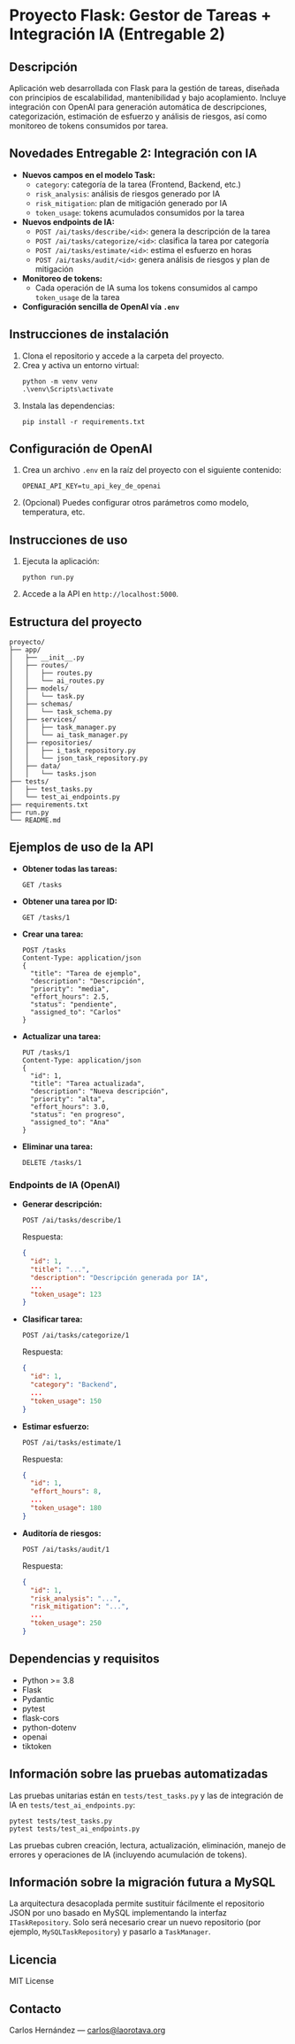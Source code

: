 # Proyecto Flask: Gestor de Tareas + Integración IA (Entregable 2)

## Descripción
Aplicación web desarrollada con Flask para la gestión de tareas, diseñada con principios de escalabilidad, mantenibilidad y bajo acoplamiento. Incluye integración con OpenAI para generación automática de descripciones, categorización, estimación de esfuerzo y análisis de riesgos, así como monitoreo de tokens consumidos por tarea.

## Novedades Entregable 2: Integración con IA
- **Nuevos campos en el modelo Task:**
  - `category`: categoría de la tarea (Frontend, Backend, etc.)
  - `risk_analysis`: análisis de riesgos generado por IA
  - `risk_mitigation`: plan de mitigación generado por IA
  - `token_usage`: tokens acumulados consumidos por la tarea
- **Nuevos endpoints de IA:**
  - `POST /ai/tasks/describe/<id>`: genera la descripción de la tarea
  - `POST /ai/tasks/categorize/<id>`: clasifica la tarea por categoría
  - `POST /ai/tasks/estimate/<id>`: estima el esfuerzo en horas
  - `POST /ai/tasks/audit/<id>`: genera análisis de riesgos y plan de mitigación
- **Monitoreo de tokens:**
  - Cada operación de IA suma los tokens consumidos al campo `token_usage` de la tarea
- **Configuración sencilla de OpenAI vía `.env`**

## Instrucciones de instalación
1. Clona el repositorio y accede a la carpeta del proyecto.
2. Crea y activa un entorno virtual:
   ```pwsh
   python -m venv venv
   .\venv\Scripts\activate
   ```
3. Instala las dependencias:
   ```pwsh
   pip install -r requirements.txt
   ```

## Configuración de OpenAI
1. Crea un archivo `.env` en la raíz del proyecto con el siguiente contenido:
   ```env
   OPENAI_API_KEY=tu_api_key_de_openai
   ```
2. (Opcional) Puedes configurar otros parámetros como modelo, temperatura, etc.

## Instrucciones de uso
1. Ejecuta la aplicación:
   ```pwsh
   python run.py
   ```
2. Accede a la API en `http://localhost:5000`.

## Estructura del proyecto
```
proyecto/
├── app/
│   ├── __init__.py
│   ├── routes/
│   │   ├── routes.py
│   │   └── ai_routes.py
│   ├── models/
│   │   └── task.py
│   ├── schemas/
│   │   └── task_schema.py
│   ├── services/
│   │   ├── task_manager.py
│   │   └── ai_task_manager.py
│   ├── repositories/
│   │   ├── i_task_repository.py
│   │   └── json_task_repository.py
│   ├── data/
│   │   └── tasks.json
├── tests/
│   ├── test_tasks.py
│   └── test_ai_endpoints.py
├── requirements.txt
├── run.py
└── README.md
```

## Ejemplos de uso de la API
- **Obtener todas las tareas:**
  ```http
  GET /tasks
  ```
- **Obtener una tarea por ID:**
  ```http
  GET /tasks/1
  ```
- **Crear una tarea:**
  ```http
  POST /tasks
  Content-Type: application/json
  {
    "title": "Tarea de ejemplo",
    "description": "Descripción",
    "priority": "media",
    "effort_hours": 2.5,
    "status": "pendiente",
    "assigned_to": "Carlos"
  }
  ```
- **Actualizar una tarea:**
  ```http
  PUT /tasks/1
  Content-Type: application/json
  {
    "id": 1,
    "title": "Tarea actualizada",
    "description": "Nueva descripción",
    "priority": "alta",
    "effort_hours": 3.0,
    "status": "en progreso",
    "assigned_to": "Ana"
  }
  ```
- **Eliminar una tarea:**
  ```http
  DELETE /tasks/1
  ```

### Endpoints de IA (OpenAI)
- **Generar descripción:**
  ```http
  POST /ai/tasks/describe/1
  ```
  Respuesta:
  ```json
  {
    "id": 1,
    "title": "...",
    "description": "Descripción generada por IA",
    ...
    "token_usage": 123
  }
  ```
- **Clasificar tarea:**
  ```http
  POST /ai/tasks/categorize/1
  ```
  Respuesta:
  ```json
  {
    "id": 1,
    "category": "Backend",
    ...
    "token_usage": 150
  }
  ```
- **Estimar esfuerzo:**
  ```http
  POST /ai/tasks/estimate/1
  ```
  Respuesta:
  ```json
  {
    "id": 1,
    "effort_hours": 8,
    ...
    "token_usage": 180
  }
  ```
- **Auditoría de riesgos:**
  ```http
  POST /ai/tasks/audit/1
  ```
  Respuesta:
  ```json
  {
    "id": 1,
    "risk_analysis": "...",
    "risk_mitigation": "...",
    ...
    "token_usage": 250
  }
  ```

## Dependencias y requisitos
- Python >= 3.8
- Flask
- Pydantic
- pytest
- flask-cors
- python-dotenv
- openai
- tiktoken

## Información sobre las pruebas automatizadas
Las pruebas unitarias están en `tests/test_tasks.py` y las de integración de IA en `tests/test_ai_endpoints.py`:
```pwsh
pytest tests/test_tasks.py
pytest tests/test_ai_endpoints.py
```
Las pruebas cubren creación, lectura, actualización, eliminación, manejo de errores y operaciones de IA (incluyendo acumulación de tokens).

## Información sobre la migración futura a MySQL
La arquitectura desacoplada permite sustituir fácilmente el repositorio JSON por uno basado en MySQL implementando la interfaz `ITaskRepository`. Solo será necesario crear un nuevo repositorio (por ejemplo, `MySQLTaskRepository`) y pasarlo a `TaskManager`.

## Licencia
MIT License

## Contacto
Carlos Hernández — carlos@laorotava.org
